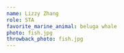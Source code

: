 ```yaml
---
name: Lizzy Zhang
role: STA 
favorite_marine_animal: beluga whale 
photo: fish.jpg
throwback_photo: fish.jpg
---
```

